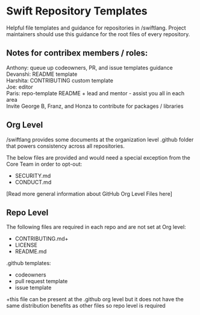 # Swift Repository Templates

Helpful file templates and guidance for repositories in /swiftlang. Project maintainers should use this guidance for the root files of every repository. 

## Notes for contribex members / roles:
Anthony: queue up codeowners, PR, and issue templates guidance  
Devanshi: README template  
Harshita: CONTRIBUTING custom template  
Joe: editor   
Paris: repo-template README + lead and mentor - assist you all in each area   
Invite George B, Franz, and Honza to contribute for packages / libraries   

## Org Level 

/swiftlang provides some documents at the organization level .github folder that powers consistency across all repositories. 

The below files are provided and would need a special exception from the Core Team in order to opt-out:
- SECURITY.md
- CONDUCT.md

[Read more general information about GitHub Org Level Files here]


## Repo Level 

The following files are required in each repo and are not set at Org level:
- CONTRIBUTING.md+
- LICENSE
- README.md 

.github templates:
- codeowners
- pull request template
- issue template


+this file can be present at the .github org level but it does not have the same distribution benefits as other files so repo level is required 

